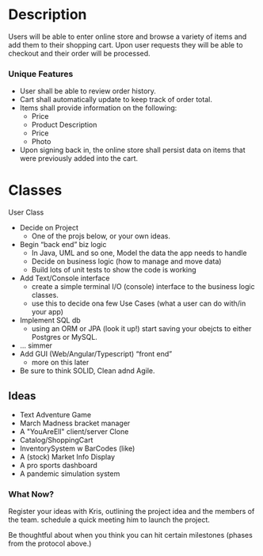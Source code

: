 # Description #

Users will be able to enter online store and browse a variety of items and add them to their shopping cart. Upon user requests they will be able to checkout and their order will be processed. 

### Unique Features

* User shall be able to review order history.
* Cart shall automatically update to keep track of order total.
* Items shall provide information on the following:
  * Price
  * Product Description 
  * Price
  * Photo 
* Upon signing back in, the online store shall persist data on items that were previously added into the cart.


# Classes

User Class

- Decide on Project
  - One of the projs below, or your own ideas.
- Begin “back end” biz logic
  - In Java, UML and so one, Model the data the app needs to handle
  - Decide on business logic (how to manage and move data)
  - Build lots of unit tests to show the code is working
- Add Text/Console interface
  - create a simple terminal I/O (console) interface to the business logic classes.
  - use this to decide ona few Use Cases (what a user can do with/in your app)
- Implement SQL db
  - using an ORM or JPA (look it up!) start saving your obejcts to either Postgres or MySQL.
- … simmer
- Add GUI (Web/Angular/Typescript) “front end”
  - more on this later
- Be sure to think SOLID, Clean adnd Agile.

## Ideas 

* Text Adventure Game
* March Madness bracket manager
* A "YouAreEll" client/server Clone
* Catalog/ShoppingCart
* InventorySystem w BarCodes (like)
* A (stock) Market Info Display
* A pro sports dashboard
* A pandemic simulation system 

### What Now?

Register your ideas with Kris, outlining the project idea and the members of the team. schedule a quick meeting him to launch the project.

Be thoughtful about when you think you can hit certain milestones (phases from the protocol above.)
